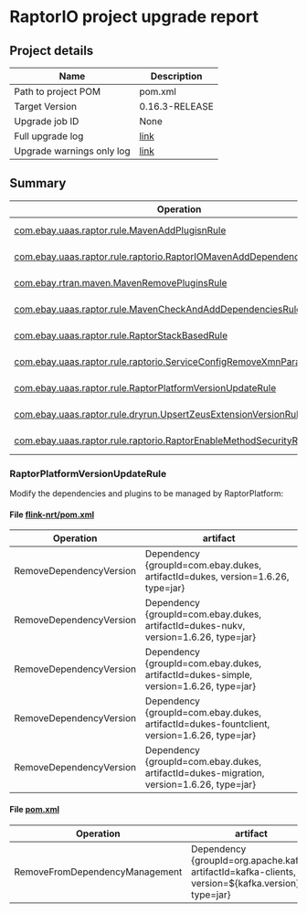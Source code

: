 
# RaptorIO project upgrade report
## Project details
Name | Description
---- | -----------
Path to project POM |	pom.xml
Target Version |	0.16.3-RELEASE
Upgrade job ID | None
Full upgrade log | [link](raptor-upgrade-debug.log)
Upgrade warnings only log | [link](raptor-upgrade-warn.log)

     ## Summary

| Operation | Details |
| ---- | ----------- |
|[com.ebay.uaas.raptor.rule.MavenAddPlugisnRule](#MavenAddPlugisnRule) | impacted 0 file(s) |
|[com.ebay.uaas.raptor.rule.raptorio.RaptorIOMavenAddDependenciesRule](#RaptorIOMavenAddDependenciesRule) | impacted 0 file(s) |
|[com.ebay.rtran.maven.MavenRemovePluginsRule](#MavenRemovePluginsRule) | impacted 12 file(s) |
|[com.ebay.uaas.raptor.rule.MavenCheckAndAddDependenciesRule](#MavenCheckAndAddDependenciesRule) | impacted 10 file(s) |
|[com.ebay.uaas.raptor.rule.RaptorStackBasedRule](#RaptorStackBasedRule) | impacted 5 file(s) |
|[com.ebay.uaas.raptor.rule.raptorio.ServiceConfigRemoveXmnParameterRule](#ServiceConfigRemoveXmnParameterRule) | impacted 0 file(s) |
|[com.ebay.uaas.raptor.rule.RaptorPlatformVersionUpdateRule](#RaptorPlatformVersionUpdateRule) | impacted 5 file(s) |
|[com.ebay.uaas.raptor.rule.dryrun.UpsertZeusExtensionVersionRule](#UpsertZeusExtensionVersionRule) | impacted 0 file(s) |
|[com.ebay.uaas.raptor.rule.raptorio.RaptorEnableMethodSecurityRule](#RaptorEnableMethodSecurityRule) | impacted 0 file(s) |

### RaptorPlatformVersionUpdateRule
Modify the dependencies and plugins to be managed by RaptorPlatform:
      
#### File [flink-nrt/pom.xml](/flink-nrt/pom.xml)
|Operation|artifact|
|------|----|
|RemoveDependencyVersion|Dependency {groupId=com.ebay.dukes, artifactId=dukes, version=1.6.26, type=jar}|
|RemoveDependencyVersion|Dependency {groupId=com.ebay.dukes, artifactId=dukes-nukv, version=1.6.26, type=jar}|
|RemoveDependencyVersion|Dependency {groupId=com.ebay.dukes, artifactId=dukes-simple, version=1.6.26, type=jar}|
|RemoveDependencyVersion|Dependency {groupId=com.ebay.dukes, artifactId=dukes-fountclient, version=1.6.26, type=jar}|
|RemoveDependencyVersion|Dependency {groupId=com.ebay.dukes, artifactId=dukes-migration, version=1.6.26, type=jar}|

#### File [pom.xml](/pom.xml)
|Operation|artifact|
|------|----|
|RemoveFromDependencyManagement|Dependency {groupId=org.apache.kafka, artifactId=kafka-clients, version=${kafka.version}, type=jar}|
